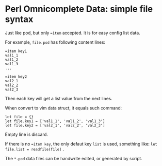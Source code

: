 # Perl Omnicomplete Data: simple file syntax

Just like pod, but only `=item` accepted.
It is for easy config list data.

For example, `file.pod` has following content lines:

```
=item key1
val1_1
val1_2
val1_3
...

=item key2
val2_1
val2_2
val2_3
```

Then each key will get a list value from the next lines.

When convert to vim data struct, it equals such command:
```
let file = {}
let file.key1 = ['val1_1', 'val1_2', 'val1_3']
let file.key2 = ['val2_1', 'val2_2', 'val2_3']
```

Empty line is discard.

If there is no `=item key`, the only defaut key `list` is used, something
like: `let file.list = readfile(file)` .

The `*.pod` data files can be handwrite edited, or generated by script.
